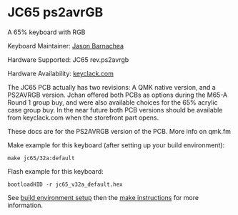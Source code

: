 JC65 ps2avrGB
=======

A 65% keyboard with RGB

Keyboard Maintainer: [Jason Barnachea](https://github.com/nautxx)

Hardware Supported: JC65 rev.ps2avrgb

Hardware Availability: [keyclack.com](https://keyclack.com/)

The JC65 PCB actually has two revisions: A QMK native version, and a PS2AVRGB version. Jchan offered both PCBs as options during the M65-A Round 1 group buy, and were also available choices for the 65% acrylic case group buy. In the near future both PCB versions should be available from keyclack.com when the storefront part opens.

These docs are for the PS2AVRGB version of the PCB. More info on qmk.fm

Make example for this keyboard (after setting up your build environment):

    make jc65/32a:default
    
Flash example for this keyboard:

    bootloadHID -r jc65_v32a_default.hex

See [build environment setup](https://docs.qmk.fm/build_environment_setup.html) then the [make instructions](https://docs.qmk.fm/make_instructions.html) for more information.